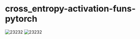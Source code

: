 # cross_entropy-activation-funs-pytorch

![23232](https://github.com/bibasrairockz/cross_entropy-activation-funs-pytorch/assets/130794180/037542f8-2487-4d10-bb9f-94fa1a6400ce)
![23232](https://github.com/bibasrairockz/cross_entropy-activation-funs-pytorch/assets/130794180/cec7103c-dfbe-4294-a30b-36ced35e4532)
